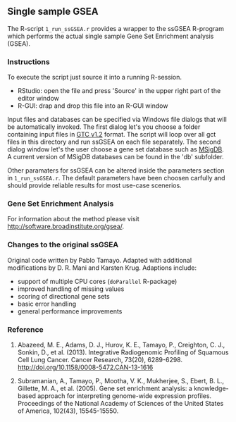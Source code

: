 ## Single sample GSEA
The R-script ```1_run_ssGSEA.r``` provides a wrapper to the ssGSEA R-program which performs the actual single sample Gene Set Enrichment analysis (GSEA).

### Instructions
To execute the script just source it into a running R-session.

- RStudio: open the file and press 'Source' in the upper right part of the editor window 
- R-GUI: drap and drop this file into an R-GUI window

Input files and databases can be specified via Windows file dialogs that will be automatically invoked. The first dialog let's you choose a folder containing input files in [GTC v1.2](https://software.broadinstitute.org/cancer/software/gsea/wiki/index.php/Data_formats#GCT:_Gene_Cluster_Text_file_format_.28.2A.gct.29) format. The script will loop over all gct files in this directory and run ssGSEA on each file separately. The second dialog window let's the user choose a gene set database such as [MSigDB](http://software.broadinstitute.org/gsea/msigdb/). A current version of MSigDB databases can be found in the 'db' subfolder. 


Other paramaters for ssGSEA can be altered inside the parameters section in ```1_run_ssGSEA.r```. The default parameters have been choosen carfully and should provide reliable results for most use-case scenerios. 

### Gene Set Enrichment Analysis
For information about the method please visit http://software.broadinstitute.org/gsea/.

### Changes to the original ssGSEA
Original code written by Pablo Tamayo. Adapted with additional modifications by D. R. Mani and Karsten Krug. Adaptions include:

- support of multiple CPU cores (```doParallel``` R-package)
- improved handling of missing values
- scoring of directional gene sets
- basic error handling
- general performance improvements


### Reference

1. Abazeed, M. E., Adams, D. J., Hurov, K. E., Tamayo, P., Creighton, C. J., Sonkin, D., et al. (2013).
       Integrative Radiogenomic Profiling of Squamous Cell Lung Cancer. Cancer Research, 73(20), 6289-6298.
       http://doi.org/10.1158/0008-5472.CAN-13-1616
       
       
2. Subramanian, A., Tamayo, P., Mootha, V. K., Mukherjee, S., Ebert, B. L., Gillette, M. A., et al. (2005).
   Gene set enrichment analysis: a knowledge-based approach for interpreting genome-wide expression profiles.
  Proceedings of the National Academy of Sciences of the United States of America, 102(43), 15545-15550.
